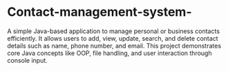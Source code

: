 # Contact-management-system-
A simple Java-based application to manage personal or business contacts efficiently. It allows users to add, view, update, search, and delete contact details such as name, phone number, and email. This project demonstrates core Java concepts like OOP, file handling, and user interaction through console input.
